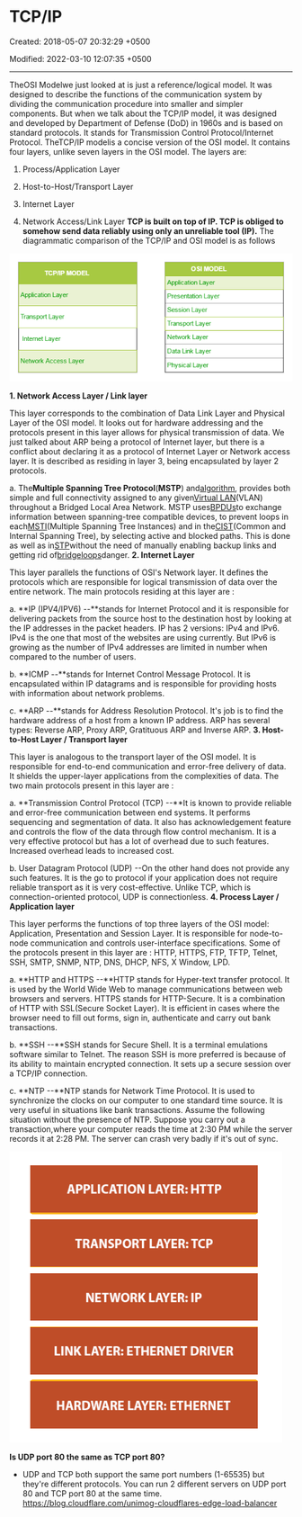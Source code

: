 # TCP/IP

Created: 2018-05-07 20:32:29 +0500

Modified: 2022-03-10 12:07:35 +0500

---

TheOSI Modelwe just looked at is just a reference/logical model. It was designed to describe the functions of the communication system by dividing the communication procedure into smaller and simpler components. But when we talk about the TCP/IP model, it was designed and developed by Department of Defense (DoD) in 1960s and is based on standard protocols. It stands for Transmission Control Protocol/Internet Protocol. TheTCP/IP modelis a concise version of the OSI model. It contains four layers, unlike seven layers in the OSI model. The layers are:

1.  Process/Application Layer

2.  Host-to-Host/Transport Layer

3.  Internet Layer

4.  Network Access/Link Layer
**TCP is built on top of IP. TCP is obliged to somehow send data reliably using only an unreliable tool (IP).**
The diagrammatic comparison of the TCP/IP and OSI model is as follows

![TCP/IP MODEL Application Layer Transport Layer Internet Layer Network Access Layer MODEL Application Layer Presentation Layer Session Layer Transport Layer Network Layer Data Link Layer Physical Layer ](media/TCP-IP-image1.png)

**1. Network Access Layer / Link layer**

This layer corresponds to the combination of Data Link Layer and Physical Layer of the OSI model. It looks out for hardware addressing and the protocols present in this layer allows for physical transmission of data.
We just talked about ARP being a protocol of Internet layer, but there is a conflict about declaring it as a protocol of Internet Layer or Network access layer. It is described as residing in layer 3, being encapsulated by layer 2 protocols.

a.  The**Multiple Spanning Tree Protocol**(**MSTP**) and[algorithm](https://en.wikipedia.org/wiki/Algorithm), provides both simple and full connectivity assigned to any given[Virtual LAN](https://en.wikipedia.org/wiki/Virtual_LAN)(VLAN) throughout a Bridged Local Area Network. MSTP uses[BPDUs](https://en.wikipedia.org/wiki/Bridge_Protocol_Data_Unit)to exchange information between spanning-tree compatible devices, to prevent loops in each[MSTI](https://en.wikipedia.org/wiki/Multiple_Spanning_Tree_Protocol#Multiple_Spanning_Tree_Instances_(MSTI))(Multiple Spanning Tree Instances) and in the[CIST](https://en.wikipedia.org/wiki/Multiple_Spanning_Tree_Protocol#Common_and_Internal_Spanning_Tree(CST/CIST))(Common and Internal Spanning Tree), by selecting active and blocked paths. This is done as well as in[STP](https://en.wikipedia.org/wiki/Spanning_Tree_Protocol)without the need of manually enabling backup links and getting rid of[bridge](https://en.wikipedia.org/wiki/Bridging_(networking))[loops](https://en.wikipedia.org/wiki/Switching_loop)danger.
**2. Internet Layer**

This layer parallels the functions of OSI's Network layer. It defines the protocols which are responsible for logical transmission of data over the entire network. The main protocols residing at this layer are :

a.  **IP (IPV4/IPV6) --**stands for Internet Protocol and it is responsible for delivering packets from the source host to the destination host by looking at the IP addresses in the packet headers. IP has 2 versions:
    IPv4 and IPv6. IPv4 is the one that most of the websites are using currently. But IPv6 is growing as the number of IPv4 addresses are limited in number when compared to the number of users.

b.  **ICMP --**stands for Internet Control Message Protocol. It is encapsulated within IP datagrams and is responsible for providing hosts with information about network problems.

c.  **ARP --**stands for Address Resolution Protocol. It's job is to find the hardware address of a host from a known IP address. ARP has several types: Reverse ARP, Proxy ARP, Gratituous ARP and Inverse ARP.
**3. Host-to-Host Layer / Transport layer**

This layer is analogous to the transport layer of the OSI model. It is responsible for end-to-end communication and error-free delivery of data. It shields the upper-layer applications from the complexities of data. The two main protocols present in this layer are :

a.  **Transmission Control Protocol (TCP) --**It is known to provide reliable and error-free communication between end systems. It performs sequencing and segmentation of data. It also has acknowledgement feature and controls the flow of the data through flow control mechanism. It is a very effective protocol but has a lot of overhead due to such features. Increased overhead leads to increased cost.

b.  User Datagram Protocol (UDP) --On the other hand does not provide any such features. It is the go to protocol if your application does not require reliable transport as it is very cost-effective. Unlike TCP, which is connection-oriented protocol, UDP is connectionless.
**4. Process Layer / Application layer**

This layer performs the functions of top three layers of the OSI model: Application, Presentation and Session Layer. It is responsible for node-to-node communication and controls user-interface specifications. Some of the protocols present in this layer are : HTTP, HTTPS, FTP, TFTP, Telnet, SSH, SMTP, SNMP, NTP, DNS, DHCP, NFS, X Window, LPD.

a.  **HTTP and HTTPS --**HTTP stands for Hyper-text transfer protocol. It is used by the World Wide Web to manage communications between web browsers and servers. HTTPS stands for HTTP-Secure. It is a combination of HTTP with SSL(Secure Socket Layer). It is efficient in cases where the browser need to fill out forms, sign in, authenticate and carry out bank transactions.

b.  **SSH --**SSH stands for Secure Shell. It is a terminal emulations software similar to Telnet. The reason SSH is more preferred is because of its ability to maintain encrypted connection. It sets up a secure session over a TCP/IP connection.

c.  **NTP --**NTP stands for Network Time Protocol. It is used to synchronize the clocks on our computer to one standard time source. It is very useful in situations like bank transactions. Assume the following situation without the presence of NTP. Suppose you carry out a transaction,where your computer reads the time at 2:30 PM while the server records it at 2:28 PM. The server can crash very badly if it's out of sync.

![](media/TCP-IP-image2.png)

**Is UDP port 80 the same as TCP port 80?**
-   UDP and TCP both support the same port numbers (1-65535) but they're different protocols. You can run 2 different servers on UDP port 80 and TCP port 80 at the same time.
<https://blog.cloudflare.com/unimog-cloudflares-edge-load-balancer>